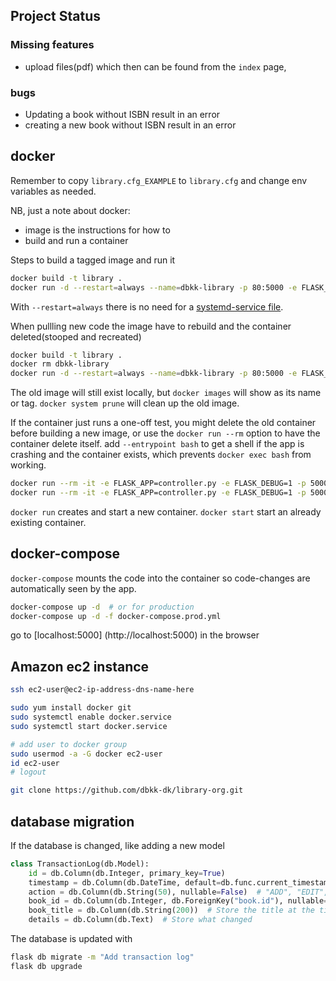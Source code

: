 

## Project Status

### Missing features
- upload files(pdf) which then can be found from the `index` page,

### bugs
- Updating a book without ISBN result in an error
- creating a new book without ISBN result in an error

## docker
Remember to copy `library.cfg_EXAMPLE` to `library.cfg` and change env variables as needed.

NB, just a note about docker:
- image is the instructions for how to
- build and run a container

Steps to build a tagged image and run it
``` sh
docker build -t library .
docker run -d --restart=always --name=dbkk-library -p 80:5000 -e FLASK_APP=controller.py library
```

With `--restart=always` there is no need for a [systemd-service file](https://stackoverflow.com/a/30450350).

When pullling new code the image have to rebuild and the container deleted(stooped and recreated)
``` sh
docker build -t library .
docker rm dbkk-library
docker run -d --restart=always --name=dbkk-library -p 80:5000 -e FLASK_APP=controller.py library
```

The old image will still exist locally, but `docker images` will show <none> as its name or tag. `docker system prune` will clean up the old image.

If the container just runs a one-off test, you might delete the old container before building a new image, or use the `docker run --rm` option to have the container delete itself. add `--entrypoint bash` to get a shell if the app is crashing and the container exists, which prevents `docker exec bash` from working.

``` sh
docker run --rm -it -e FLASK_APP=controller.py -e FLASK_DEBUG=1 -p 5000:5000 library
docker run --rm -it -e FLASK_APP=controller.py -e FLASK_DEBUG=1 -p 5000:5000 --entrypoint bash library
```

`docker run` creates and start a new container. `docker start` start an already existing container.

## docker-compose

`docker-compose` mounts the code into the container so code-changes are automatically seen by the app.
``` sh
docker-compose up -d  # or for production
docker-compose up -d -f docker-compose.prod.yml
```

go to [localhost:5000] (http://localhost:5000) in the browser


## Amazon ec2 instance

``` sh
ssh ec2-user@ec2-ip-address-dns-name-here

sudo yum install docker git
sudo systemctl enable docker.service
sudo systemctl start docker.service

# add user to docker group
sudo usermod -a -G docker ec2-user
id ec2-user
# logout

git clone https://github.com/dbkk-dk/library-org.git

```

## database migration

If the database is changed, like adding a new model

``` python
class TransactionLog(db.Model):
    id = db.Column(db.Integer, primary_key=True)
    timestamp = db.Column(db.DateTime, default=db.func.current_timestamp())  # Auto-timestamp
    action = db.Column(db.String(50), nullable=False)  # "ADD", "EDIT", "DELETE"
    book_id = db.Column(db.Integer, db.ForeignKey("book.id"), nullable=True)  # Reference the book
    book_title = db.Column(db.String(200))  # Store the title at the time of change
    details = db.Column(db.Text)  # Store what changed
```

The database is updated with

``` sh
flask db migrate -m "Add transaction log"
flask db upgrade
```
